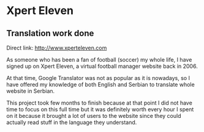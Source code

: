 # Xpert Eleven 

## Translation work done

Direct link: http://www.xperteleven.com 

As someone who has been a fan of football (soccer) my whole life, I have signed up on Xpert Eleven, a virtual football manager website back in 2006.

At that time, Google Translator was not as popular as it is nowadays, so I have offered my knowledge of both English and Serbian to translate whole website in Serbian.

This project took few months to finish because at that point I did not have time to focus on this full time but it was definitely worth every hour I spent on it because it brought a lot of users to the website since they could actually read stuff in the language they understand.

